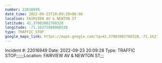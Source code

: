 ```yaml
---
number: 22016949
date_time: 2022-09-23T20:09:28+00:00
location: FAIRVIEW AV & NEWTON ST
latitude: 42.37903002760328
longitude: -71.16271989008538
type: TRAFFIC STOP
google_maps_link: https://maps.google.com/?q=42.37903002760328,-71.16271989008538
---
```


Incident #: 22016949  Date: 2022-09-23 20:09:28   Type: TRAFFIC STOP;;;;;;Location: FAIRVIEW AV & NEWTON ST;;;
